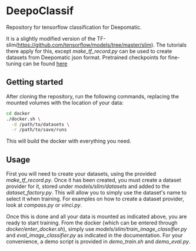 # DeepoClassif

Repository for tensorflow classification for Deepomatic. 

It is a slightly modified version of the TF-slim(https://github.com/tensorflow/models/tree/master/slim). The tutorials there apply for this, except _make_tf_record.py_ can be used to create datasets from Deepomatic json format.
Pretrained checkpoints for fine-tuning can be found [here](https://github.com/tensorflow/models/tree/master/slim#pre-trained-models)

## Getting started

After cloning the repository, run the following commands, replacing the mounted volumes with the location of your data:
```bash
cd docker
./docker.sh \
  -d /path/to/datasets \
  -r /path/to/save/runs
```

This will build the docker with everything you need.

## Usage

First you will need to create your datasets, using the provided _make_tf_record.py_. Once it has been created, you must create a dataset provider for it, stored under _models/slim/datasets_ and added to the _dataset_factory.py_. This will allow you to simply use the dataset's name to select it when training. For examples on how to create a dataset provider, look at _compass.py_ or _vinci.py_.

Once this is done and all your data is mounted as indicated above, you are ready to start training. From the docker (which can be entered through _docker/enter_docker.sh_), simply use _models/slim/train_image_classifier.py_ and _eval_image_classifier.py_ as indicated in the documentation.
For your convenience, a demo script is provided in _demo_train.sh_ and _demo_eval.py_.
